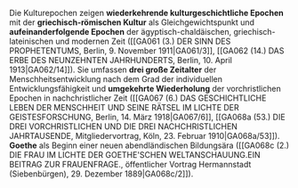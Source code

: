 
Die Kulturepochen zeigen **wiederkehrende kulturgeschichtliche Epochen** mit der **griechisch-römischen Kultur** als Gleichgewichtspunkt und **aufeinanderfolgende Epochen** der ägyptisch-chaldäischen, griechisch-lateinischen und modernen Zeit ([[GA061 (3.) DER SINN DES PROPHETENTUMS, Berlin, 9. November 1911|GA061/3]], [[GA062 (14.) DAS ERBE DES NEUNZEHNTEN JAHRHUNDERTS, Berlin, 10. April 1913|GA062/14]]). Sie umfassen **drei große Zeitalter** der Menschheitsentwicklung nach dem Grad der individuellen Entwicklungsfähigkeit und **umgekehrte Wiederholung** der vorchristlichen Epochen in nachchristlicher Zeit ([[GA067 (6.) DAS GESCHICHTLICHE LEBEN DER MENSCHHEIT UND SEINE RÄTSEL IM LICHTE DER GEISTESFORSCHUNG, Berlin, 14. März 1918|GA067/6]], [[GA068a (53.) DIE DREI VORCHRISTLICHEN UND DIE DREI NACHCHRISTLICHEN JAHRTAUSENDE, Mitgliedervortrag, Köln, 23. Februar 1910|GA068a/53]]). **Goethe** als Beginn einer neuen abendländischen Bildungsära ([[GA068c (2.) DIE FRAU IM LICHTE DER GOETHE'SCHEN WELTANSCHAUUNG.EIN BEITRAG ZUR FRAUENFRAGE., öffentlicher Vortrag Hermannstadt (Siebenbürgen), 29. Dezember 1889|GA068c/2]]).
